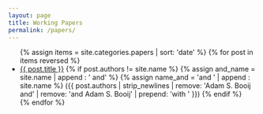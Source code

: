 ```yaml
---
layout: page
title: Working Papers
permalink: /papers/
---
```


<ul>
{% assign items = site.categories.papers | sort: 'date' %}
{% for post in items reversed %}
	<li><a href="{{ post.url | prepend: site.baseurl }}">{{ post.title }}</a>
	{% if post.authors != site.name %}
		{% assign and_name = site.name | append : ' and' %}
		{% assign name_and = 'and ' | append : site.name %}
		({{ post.authors | strip_newlines | remove: 'Adam S. Booij and' | remove: 'and Adam S. Booij' | prepend: 'with ' }})
	{% endif %}
	</li>
{% endfor %}
</ul>
